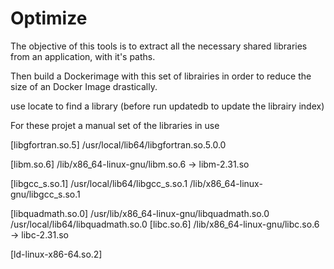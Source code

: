 # Optimize
The objective of this tools is to extract all the  necessary shared libraries from an application, with it's paths. 

Then build a Dockerimage with this set of librairies in order to reduce the size of an Docker Image drastically. 

use locate to find a library (before run updatedb to update the librairy index)

For these projet a manual set of the libraries in use

 [libgfortran.so.5]
 /usr/local/lib64/libgfortran.so.5.0.0

 [libm.so.6]
 /lib/x86_64-linux-gnu/libm.so.6 -> libm-2.31.so

[libgcc_s.so.1]
/usr/local/lib64/libgcc_s.so.1
/lib/x86_64-linux-gnu/libgcc_s.so.1

[libquadmath.so.0]
/usr/lib/x86_64-linux-gnu/libquadmath.so.0
/usr/local/lib64/libquadmath.so.0
[libc.so.6]
/lib/x86_64-linux-gnu/libc.so.6 -> libc-2.31.so

[ld-linux-x86-64.so.2]

